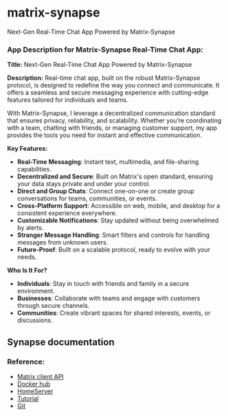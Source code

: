 # matrix-synapse
Next-Gen Real-Time Chat App Powered by Matrix-Synapse
### App Description for Matrix-Synapse Real-Time Chat App:

**Title:** Next-Gen Real-Time Chat App Powered by Matrix-Synapse

**Description:**
Real-time chat app, built on the robust Matrix-Synapse protocol, is designed to redefine the way you connect and communicate. It offers a seamless and secure messaging experience with cutting-edge features tailored for individuals and teams.

With Matrix-Synapse, I leverage a decentralized communication standard that ensures privacy, reliability, and scalability. Whether you’re coordinating with a team, chatting with friends, or managing customer support, my app provides the tools you need for instant and effective communication.

**Key Features:**
- **Real-Time Messaging**: Instant text, multimedia, and file-sharing capabilities.
- **Decentralized and Secure**: Built on Matrix's open standard, ensuring your data stays private and under your control.
- **Direct and Group Chats**: Connect one-on-one or create group conversations for teams, communities, or events.
- **Cross-Platform Support**: Accessible on web, mobile, and desktop for a consistent experience everywhere.
- **Customizable Notifications**: Stay updated without being overwhelmed by alerts.
- **Stranger Message Handling**: Smart filters and controls for handling messages from unknown users.
- **Future-Proof**: Built on a scalable protocol, ready to evolve with your needs.

**Who Is It For?**
- **Individuals**: Stay in touch with friends and family in a secure environment.
- **Businesses**: Collaborate with teams and engage with customers through secure channels.
- **Communities**: Create vibrant spaces for shared interests, events, or discussions.

## Synapse documentation
### Reference:
- [Matrix client API](https://spec.matrix.org/v1.11/client-server-api/)
- [Docker hub](https://hub.docker.com/r/matrixdotorg/synapse)
- [HomeServer](https://element-hq.github.io/synapse/latest/usage/configuration/homeserver_sample_config.html)
- [Tutorial](https://www.youtube.com/watch?v=SVMHsoWMKI4)
- [Git](https://github.com/JamesTurland/JimsGarage/blob/main/Synapse/readme.md)

